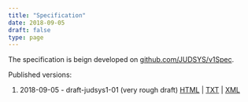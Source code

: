 ```yaml
---
title: "Specification"
date: 2018-09-05
draft: false
type: page
---
```


The specification is beign developed on [github.com/JUDSYS/v1Spec](https://github.com/judsys/v1spec).

Published versions:

1. 2018-09-05 - draft-judsys1-01 (very rough draft) [HTML](/static/draft-judsys1-01.html) | [TXT](/static/draft-judsys1-01.txt) | [XML](/static/draft-judsys1-01.xml)
 